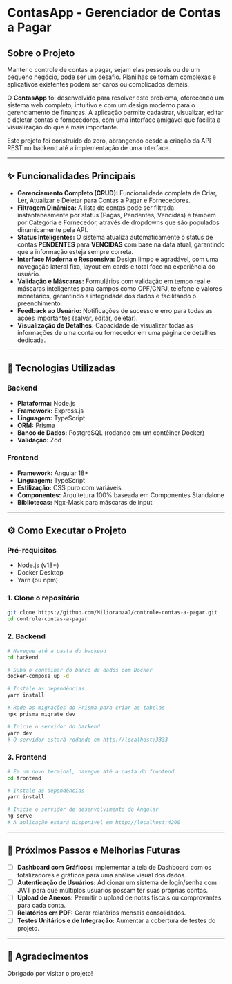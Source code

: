 # ContasApp - Gerenciador de Contas a Pagar

## Sobre o Projeto
Manter o controle de contas a pagar, sejam elas pessoais ou de um pequeno negócio, pode ser um desafio. Planilhas se tornam complexas e aplicativos existentes podem ser caros ou complicados demais.

O **ContasApp** foi desenvolvido para resolver este problema, oferecendo um sistema web completo, intuitivo e com um design moderno para o gerenciamento de finanças. A aplicação permite cadastrar, visualizar, editar e deletar contas e fornecedores, com uma interface amigável que facilita a visualização do que é mais importante.

Este projeto foi construído do zero, abrangendo desde a criação da API REST no backend até a implementação de uma interface.

---

## ✨ Funcionalidades Principais
- **Gerenciamento Completo (CRUD):** Funcionalidade completa de Criar, Ler, Atualizar e Deletar para Contas a Pagar e Fornecedores.  
- **Filtragem Dinâmica:** A lista de contas pode ser filtrada instantaneamente por status (Pagas, Pendentes, Vencidas) e também por Categoria e Fornecedor, através de dropdowns que são populados dinamicamente pela API.  
- **Status Inteligentes:** O sistema atualiza automaticamente o status de contas **PENDENTES** para **VENCIDAS** com base na data atual, garantindo que a informação esteja sempre correta.  
- **Interface Moderna e Responsiva:** Design limpo e agradável, com uma navegação lateral fixa, layout em cards e total foco na experiência do usuário.  
- **Validação e Máscaras:** Formulários com validação em tempo real e máscaras inteligentes para campos como CPF/CNPJ, telefone e valores monetários, garantindo a integridade dos dados e facilitando o preenchimento.  
- **Feedback ao Usuário:** Notificações de sucesso e erro para todas as ações importantes (salvar, editar, deletar).  
- **Visualização de Detalhes:** Capacidade de visualizar todas as informações de uma conta ou fornecedor em uma página de detalhes dedicada.  

---

## 🔧 Tecnologias Utilizadas

### Backend
- **Plataforma:** Node.js  
- **Framework:** Express.js  
- **Linguagem:** TypeScript  
- **ORM:** Prisma  
- **Banco de Dados:** PostgreSQL (rodando em um contêiner Docker)  
- **Validação:** Zod  

### Frontend
- **Framework:** Angular 18+  
- **Linguagem:** TypeScript  
- **Estilização:** CSS puro com variáveis  
- **Componentes:** Arquitetura 100% baseada em Componentes Standalone  
- **Bibliotecas:** Ngx-Mask para máscaras de input  

---

## ⚙️ Como Executar o Projeto

### Pré-requisitos
- Node.js (v18+)  
- Docker Desktop  
- Yarn (ou npm)  

### 1. Clone o repositório
```bash
git clone https://github.com/MilioranzaJ/controle-contas-a-pagar.git
cd controle-contas-a-pagar
````

### 2. Backend

```bash
# Navegue até a pasta do backend
cd backend

# Suba o contêiner do banco de dados com Docker
docker-compose up -d

# Instale as dependências
yarn install

# Rode as migrações do Prisma para criar as tabelas
npx prisma migrate dev

# Inicie o servidor do backend
yarn dev
# O servidor estará rodando em http://localhost:3333
```

### 3. Frontend

```bash
# Em um novo terminal, navegue até a pasta do frontend
cd frontend

# Instale as dependências
yarn install

# Inicie o servidor de desenvolvimento do Angular
ng serve
# A aplicação estará disponível em http://localhost:4200
```

---

## 🔮 Próximos Passos e Melhorias Futuras

* [ ] **Dashboard com Gráficos:** Implementar a tela de Dashboard com os totalizadores e gráficos para uma análise visual dos dados.
* [ ] **Autenticação de Usuários:** Adicionar um sistema de login/senha com JWT para que múltiplos usuários possam ter suas próprias contas.
* [ ] **Upload de Anexos:** Permitir o upload de notas fiscais ou comprovantes para cada conta.
* [ ] **Relatórios em PDF:** Gerar relatórios mensais consolidados.
* [ ] **Testes Unitários e de Integração:** Aumentar a cobertura de testes do projeto.

---

## 🙌 Agradecimentos

Obrigado por visitar o projeto!

